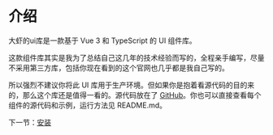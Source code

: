 # 介绍

大虾的ui库是一款基于 Vue 3 和 TypeScript 的 UI 组件库。

这款组件库其实是我为了总结自己这几年的技术经验而写的，全程亲手编写，尽量不采用第三方库，包括你现在看到的这个官网也几乎都是我自己写的。

所以强烈不建议你将此 UI 库用于生产环境。但如果你是抱着看源代码的目的来的，那么这个库还是值得一看的。源代码放在了 [GitHub](https://github.com/FrankFang/gulu-for-vue3)。你也可以直接查看每个组件的源代码和示例，运行方法见 README.md。

下一节：[安装](#/doc/install)
